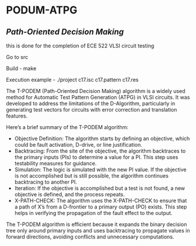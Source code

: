# PODUM-ATPG
## _Path-Oriented Decision Making_

this is done for the completion of ECE 522 VLSI circuit testing

Go to src 

Build - make

Execution example - ./project c17.isc c17.pattern c17.res


The T-PODEM (Path-Oriented Decision Making) algorithm is a widely used method for Automatic Test Pattern Generation (ATPG) in VLSI circuits. It was developed to address the limitations of the D-Algorithm, particularly in generating test vectors for circuits with error correction and translation features.

Here’s a brief summary of the T-PODEM algorithm:

- Objective Definition: The algorithm starts by defining an objective, which could be fault activation, D-drive, or line justification.
- Backtracing: From the site of the objective, the algorithm backtraces to the primary inputs (PIs) to determine a value for a PI. This step uses testability measures for guidance.
- Simulation: The logic is simulated with the new PI value. If the objective is not accomplished but is still possible, the algorithm continues backtracing to another PI.
- Iteration: If the objective is accomplished but a test is not found, a new objective is defined, and the process repeats.
- X-PATH-CHECK: The algorithm uses the X-PATH-CHECK to ensure that a path of X’s from a D-frontier to a primary output (PO) exists. This step helps in verifying the propagation of the fault effect to the output.

The T-PODEM algorithm is efficient because it expands the binary decision tree only around primary inputs and uses backtracing to propagate values in forward directions, avoiding conflicts and unnecessary computations.

